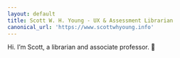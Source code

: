 ```yaml
---
layout: default
title: Scott W. H. Young - UX & Assessment Librarian
canonical_url: 'https://www.scottwhyoung.info'
---
```

Hi. I’m Scott, a librarian and associate professor. <span class="emoji-spin">🌸</span>
